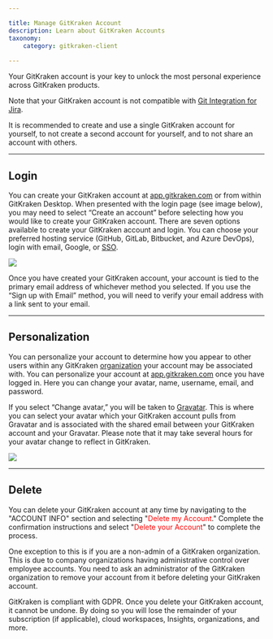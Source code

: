 ```yaml
---

title: Manage GitKraken Account
description: Learn about GitKraken Accounts
taxonomy:
    category: gitkraken-client
    
---
```


Your GitKraken account is your key to unlock the most personal experience across GitKraken products.

<div class='callout callout--basic'>
   	<p>Note that your GitKraken account is not compatible with  <a href="/git-integration-for-jira-cloud/git-integration-for-jira-home-gij-cloud/">Git Integration for Jira</a>.</p>
<p>It is recommended to create and use a single GitKraken account for yourself, to not create a second account for yourself, and to not share an account with others. </p>
</div>

***

## Login

You can create your GitKraken account at [app.gitkraken.com](https://app.gitkraken.com/register) or from within GitKraken Desktop. When presented with the login page (see image below), you may need to select “Create an account” before selecting how you would like to create your GitKraken account. There are seven options available to create your GitKraken account and login. You can choose your preferred hosting service (GitHub, GitLab, Bitbucket, and Azure DevOps), login with email, Google, or [SSO](/gitkraken-client/single-sign-on/).

<img src="/wp-content/uploads/gitkraken-account-login.png" class="img-responsive center img-bordered">

Once you have created your GitKraken account, your account is tied to the primary email address of whichever method you selected. If you use the “Sign up with Email” method, you will need to verify your email address with a link sent to your email.

***

## Personalization

You can personalize your account to determine how you appear to other users within any GitKraken [organization](/gitkraken-client/gitkraken-organization/) your account may be associated with. You can personalize your account at [app.gitkraken.com](https://app.gitkraken.com/account-info) once you have logged in. Here you can change your avatar, name, username, email, and password.

If you select “Change avatar,” you will be taken to [Gravatar](https://gravatar.com). This is where you can select your avatar which your GitKraken account pulls from Gravatar and is associated with the shared email between your GitKraken account and your Gravatar. Please note that it may take several hours for your avatar change to reflect in GitKraken.

<img src="/wp-content/uploads/gitkraken-account-personalization.png" class="img-responsive center img-bordered">


***

## Delete

You can delete your GitKraken account at any time by navigating to the "ACCOUNT INFO" section and selecting "<span style='color: red;'>Delete my Account</span>." Complete the confirmation instructions and select "<span style='color: red;'>Delete your Account</span>" to complete the process.

One exception to this is if you are a non-admin of a GitKraken organization. This is due to company organizations having administrative control over employee accounts. You need to ask an administrator of the GitKraken organization to remove your account from it before deleting your GitKraken account.

GitKraken is compliant with GDPR. Once you delete your GitKraken account, it cannot be undone. By doing so you will lose the remainder of your subscription (if applicable), cloud workspaces, Insights, organizations, and more.
